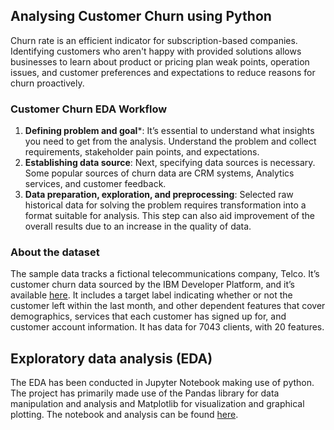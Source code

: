 ## Analysing Customer Churn using Python

Churn rate is an efficient indicator for subscription-based companies. Identifying customers who aren't happy with provided solutions allows businesses to learn about product or pricing plan weak points, operation issues, and customer preferences and expectations to reduce reasons for churn proactively.

### Customer Churn EDA Workflow
1. **Defining problem and goal***: It’s essential to understand what insights you need to get from the analysis. Understand the problem and collect requirements, stakeholder pain points, and expectations.
2. **Establishing data source**: Next, specifying data sources is necessary. Some popular sources of churn data are CRM systems, Analytics services, and customer feedback.
3. **Data preparation, exploration, and preprocessing**: Selected raw historical data for solving the problem requires transformation into a format suitable for analysis. This step can also aid improvement of the overall results due to an increase in the quality of data.

### About the dataset

The sample data tracks a fictional telecommunications company, Telco. It’s customer churn data sourced by the IBM Developer Platform, and it’s available <a href="https://raw.githubusercontent.com/carlosfab/dsnp2/master/datasets/WA_Fn-UseC_-Telco-Customer-Churn.csv" target="_blank">here</a>. It includes a target label indicating whether or not the customer left within the last month, and other dependent features that cover demographics, services that each customer has signed up for, and customer account information. It has data for 7043 clients, with 20 features.

## Exploratory data analysis (EDA)
The EDA has been conducted in Jupyter Notebook making use of python. The project has primarily made use of the Pandas library for data manipulation and analysis and Matplotlib for visualization and graphical plotting. The notebook and analysis can be found <a href="https://github.com/ashersanni/CustomerChurn/blob/main/Churn%20EDA.ipynb" target="_blank" >here</a>.

